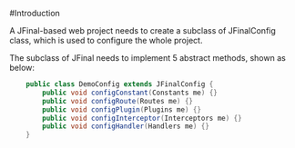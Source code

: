 #Introduction

A JFinal-based web project needs to create a subclass of JFinalConfig class, which is used to configure the whole project.

The subclass of JFinal needs to implement 5 abstract methods, shown as below:

```java
	public class DemoConfig extends JFinalConfig {
		public void configConstant(Constants me) {}
		public void configRoute(Routes me) {}
		public void configPlugin(Plugins me) {}
		public void configInterceptor(Interceptors me) {}
		public void configHandler(Handlers me) {}
	}
```
